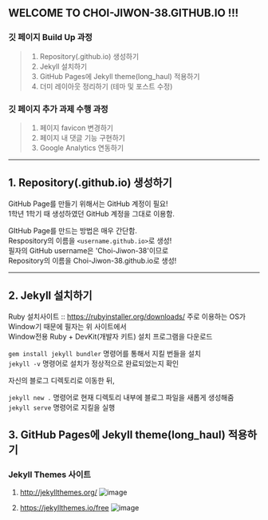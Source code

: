 ## WELCOME TO CHOI-JIWON-38.GITHUB.IO !!!


### 깃 페이지 Build Up 과정
> 1. Repository(.github.io) 생성하기
> 2. Jekyll 설치하기
> 3. GitHub Pages에 Jekyll theme(long_haul) 적용하기
> 4. 더미 레이아웃 정리하기 (테마 및 포스트 수정)

### 깃 페이지 추가 과제 수행 과정
> 1. 페이지 favicon 변경하기
> 2. 페이지 내 댓글 기능 구현하기
> 3. Google Analytics 연동하기
<hr>

## 1. Repository(.github.io) 생성하기<br>
GitHub Page를 만들기 위해서는 GitHub 계정이 필요!<br>
1학년 1학기 때 생성하였던 GitHub 계정을 그대로 이용함.

GItHub Page를 만드는 방법은 매우 간단함.<br>
Respository의 이름을 `<username.github.io>`로 생성!<br>
필자의 GitHub username은 'Choi-Jiwon-38'이므로<br>
Repository의 이름을 Choi-Jiwon-38.github.io로 생성!
<hr>

## 2. Jekyll 설치하기
Ruby 설치사이트 :: https://rubyinstaller.org/downloads/
주로 이용하는 OS가 Window기 때문에 필자는 위 사이트에서<br>
Window전용 Ruby + DevKit(개발자 키트) 설치 프로그램을 다운로드<br>

```gem install jekyll bundler``` 명령어를 통해서 지킬 번들을 설치<br> 
```jekyll -v``` 명령어로 설치가 정상적으로 완료되었는지 확인<br>

자신의 블로그 디렉토리로 이동한 뒤,<br>

```jekyll new .``` 명령어로 현재 디렉토리 내부에 블로그 파일을 새롭게 생성해줌<br>
```jekyll serve``` 명령어로 지킬을 실행<br>

## 3. GitHub Pages에 Jekyll theme(long_haul) 적용하기

### Jekyll Themes 사이트

1. http://jekyllthemes.org/
![image](https://user-images.githubusercontent.com/81795729/146298051-98d9ff5a-3970-4b54-8a5b-54328664682d.png)

2. https://jekyllthemes.io/free
![image](https://user-images.githubusercontent.com/81795729/146298168-d3419392-6fa5-4f96-96ac-7e2d335ebdc9.png)

